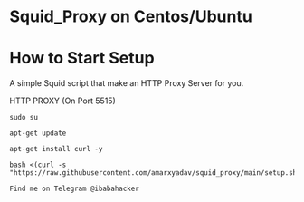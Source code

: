 # Squid_Proxy on Centos/Ubuntu

# How to Start Setup

A simple Squid script that make an HTTP Proxy Server for you.



HTTP PROXY (On Port 5515)

```
sudo su
```

```
apt-get update
```

```
apt-get install curl -y
```

```
bash <(curl -s "https://raw.githubusercontent.com/amarxyadav/squid_proxy/main/setup.sh")
```
```
Find me on Telegram @ibabahacker
```
